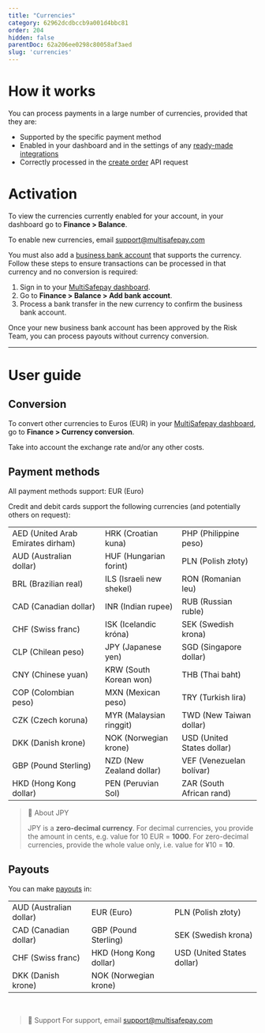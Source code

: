 ```yaml
---
title: "Currencies"
category: 62962dcdbccb9a001d4bbc81
order: 204
hidden: false
parentDoc: 62a206ee0298c80058af3aed
slug: 'currencies'
---
```

# How it works

You can process payments in a large number of currencies, provided that they are:

- Supported by the specific payment method
- Enabled in your dashboard and in the settings of any [ready-made integrations](/integrations/ready-made/)
- Correctly processed in the [create order](https://docs-api.multisafepay.com/reference/createorder) API request

# Activation

To view the currencies currently enabled for your account, in your dashboard go to **Finance > Balance**.

To enable new currencies, email <support@multisafepay.com>

You must also add a [business bank account](/invoices/) that supports the currency. Follow these steps to ensure transactions can be processed in that currency and no conversion is required:

1. Sign in to your [MultiSafepay dashboard](https://merchant.multisafepay.com).
2. Go to **Finance > Balance > Add bank account**.
3. Process a bank transfer in the new currency to confirm the business bank account.

Once your new business bank account has been approved by the Risk Team, you can process payouts without currency conversion.
<br>

---

# User guide

## Conversion

To convert other currencies to Euros (EUR) in your [MultiSafepay dashboard](https://merchant.multisafepay.com), go to **Finance > Currency conversion**. 

Take into account the exchange rate and/or any other costs.

## Payment methods

All payment methods support: EUR (Euro)

Credit and debit cards support the following currencies (and potentially others on request):

| | | |
|---|---|---|
| AED (United Arab Emirates dirham) | HRK (Croatian kuna) | PHP (Philippine peso) |
| AUD (Australian dollar) | HUF (Hungarian forint) | PLN (Polish złoty) |
| BRL (Brazilian real) | ILS (Israeli new shekel) | RON (Romanian leu) |
| CAD (Canadian dollar) | INR (Indian rupee) | RUB (Russian ruble) |
| CHF (Swiss franc) | ISK (Icelandic króna) | SEK (Swedish krona) |
| CLP (Chilean peso) | JPY (Japanese yen) | SGD (Singapore dollar) |
| CNY (Chinese yuan) | KRW (South Korean won) | THB (Thai baht) |
| COP (Colombian peso) | MXN (Mexican peso) | TRY (Turkish lira) |
| CZK (Czech koruna) | MYR (Malaysian ringgit) | TWD (New Taiwan dollar) |
| DKK (Danish krone) | NOK (Norwegian krone) | USD (United States dollar) |
| GBP (Pound Sterling) | NZD (New Zealand dollar) | VEF (Venezuelan bolívar) |
| HKD (Hong Kong dollar) | PEN (Peruvian Sol) | ZAR (South African rand) |

> 📘 About JPY
> 
> JPY is a **zero-decimal currency**.
> For decimal currencies, you provide the amount in cents, e.g. value for 10 EUR = **1000**. 
> For zero-decimal currencies, provide the whole value only, i.e. value for ¥10 = **10**. 

## Payouts

You can make [payouts](/payouts/) in: 

| | | |
|---|---|---|
| AUD (Australian dollar) | EUR (Euro) | PLN (Polish złoty) |
| CAD (Canadian dollar) | GBP (Pound Sterling) | SEK (Swedish krona) |
| CHF (Swiss franc) | HKD (Hong Kong dollar) | USD (United States dollar) |
| DKK (Danish krone) | NOK (Norwegian krone) |  |
<br>

> 💬  Support
> For support, email <support@multisafepay.com>
